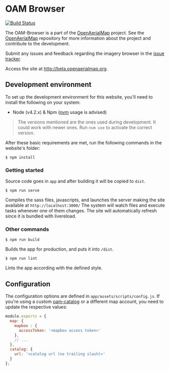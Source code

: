 # OAM Browser

[![Build Status](https://travis-ci.org/hotosm/oam-browser.svg?branch=master)](https://travis-ci.org/hotosm/oam-browser)

The OAM-Browser is a part of the [OpenAerialMap](https://github.com/hotosm/OpenAerialMap) project. See the [OpenAerialMap](https://github.com/hotosm/OpenAerialMap) repository for more information about the project and contribute to the development. 

Submit any issues and feedback regarding the imagery browser in the [issue tracker](https://github.com/hotosm/oam-browser/issues). 

Access the site at http://beta.openaerialmap.org. 

## Development environment
To set up the development environment for this website, you'll need to install the following on your system:

- Node (v4.2.x) & Npm ([nvm](https://github.com/creationix/nvm) usage is advised)

> The versions mentioned are the ones used during development. It could work with newer ones.
  Run `nvm use` to activate the correct version.

After these basic requirements are met, run the following commands in the website's folder:
```
$ npm install
```

### Getting started

Source code goes in `app` and after building it will be copied to `dist`.

```
$ npm run serve
```
Compiles the sass files, javascripts, and launches the server making the site available at `http://localhost:3000/`
The system will watch files and execute tasks whenever one of them changes.
The site will automatically refresh since it is bundled with livereload.

### Other commands
```
$ npm run build
```
Builds the app for production, and puts it into `/dist`.

```
$ npm run lint
```
Lints the app according with the defined style.

## Configuration
The configuration options are defined in `app/assets/scripts/config.js`.
If you're using a custom [oam-catalog](https://github.com/hotosm/oam-catalog/) or a different map account, you need to update the respective values:

```js
module.exports = {
  map: {
    mapbox : {
      accessToken: '<mapbox access token>'
    },
    // ...
  },
  catalog: {
    url: '<catalog url (no trailing slash)>'
  }
};
```